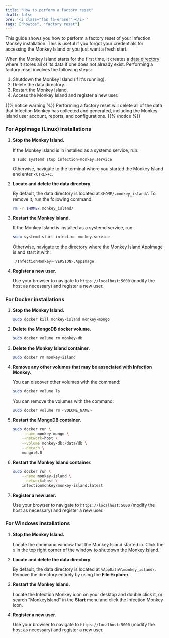 ```yaml
---
title: "How to perform a factory reset"
draft: false
pre: '<i class="fas fa-eraser"></i> '
tags: ["howtos", "factory reset"]
---
```


This guide shows you how to perform a factory reset of your Infection Monkey
installation. This is useful if you forgot your credentials for accessing the
Monkey Island or you just want a fresh start.

When the Monkey Island starts for the first time, it creates a [data
directory](/reference/data-directory) where it stores all of its
data if one does not already exist. Performing a factory reset involves the
following steps:

1. Shutdown the Monkey Island (if it's running).
1. Delete the data directory.
1. Restart the Monkey Island.
1. Access the Monkey Island and register a new user.

{{% notice warning %}}
Performing a factory reset will delete all of the data that Infection Monkey
has collected and generated, including the Monkey Island user account, reports,
and configurations.
{{% /notice %}}

### For AppImage (Linux) installations

1. **Stop the Monkey Island.**

    If the Monkey Island is in installed as a systemd service, run:
    ```bash
    $ sudo systemd stop infection-monkey.service
    ```

    Otherwise, navigate to the terminal where you started the Monkey Island and
    enter `<CTRL>+C`.

1. **Locate and delete the data directory.**

    By default, the data directory is located at `$HOME/.monkey_island/`. To
    remove it, run the following command:
    ```bash
    rm -r $HOME/.monkey_island/
    ```

1. **Restart the Monkey Island.**

    If the Monkey Island is installed as a systemd service, run:
    ```bash
    sudo systemd start infection-monkey.service
    ```

    Otherwise, navigate to the directory where the Monkey Island AppImage is and start it with:
    ```bash
    ./InfectionMonkey-<VERSION>.AppImage
    ```

1. **Register a new user.**

    Use your browser to navigate to `https://localhost:5000` (modify the host
    as necessary) and register a new user.


### For Docker installations

1. **Stop the Monkey Island.**
    ```bash
    sudo docker kill monkey-island monkey-mongo
    ```

1. **Delete the MongoDB docker volume.**
    ```bash
    sudo docker volume rm monkey-db
    ```
1. **Delete the Monkey Island container.**
    ```bash
    sudo docker rm monkey-island
    ```
1. **Remove any other volumes that may be associated with Infection Monkey.**

    You can discover other volumes with the command:
    ```bash
    sudo docker volume ls
    ```

    You can remove the volumes with the command:
    ```bash
    sudo docker volume rm <VOLUME_NAME>
    ```

1. **Restart the MongoDB container.**
   ```bash
   sudo docker run \
       --name monkey-mongo \
       --network=host \
       --volume monkey-db:/data/db \
       --detach \
       mongo:6.0
    ```

1. **Restart the Monkey Island container.**
    ```bash
    sudo docker run \
        --name monkey-island \
        --network=host \
        infectionmonkey/monkey-island:latest
    ```

1. **Register a new user.**

    Use your browser to navigate to `https://localhost:5000` (modify the host
    as necessary) and register a new user.

### For Windows installations
1. **Stop the Monkey Island.**

    Locate the command window that the Monkey Island started in. Click the _x_
    in the top right corner of the window to shutdown the Monkey Island.

1. **Locate and delete the data directory.**

    By default, the data directory is located at `%AppData%\monkey_island\`.
    Remove the directory entirely by using the **File Explorer**.

1. **Restart the Monkey Island.**

    Locate the Infection Monkey icon on your desktop and double click it, or
    search "MonkeyIsland" in the **Start** menu and click the Infection Monkey
    icon.

1. **Register a new user.**

    Use your browser to navigate to `https://localhost:5000` (modify the host
    as necessary) and register a new user.
